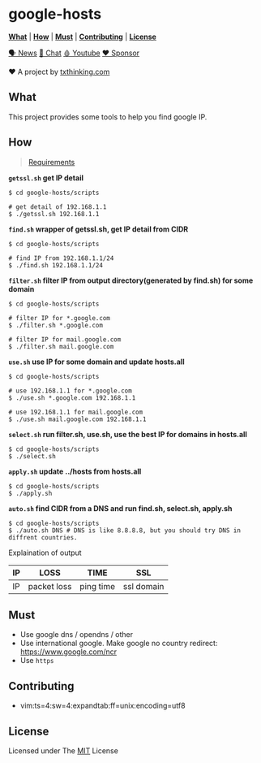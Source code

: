 # google-hosts

[**What**](#what) \| [**How**](#how) \| [**Must**](#must) \| [**Contributing**](#contributing) \| [**License**](#license)

[🗣 News](https://t.me/txthinking_news)
[💬 Chat](https://join.txthinking.com)
[🩸 Youtube](https://www.youtube.com/txthinking) 
[❤️ Sponsor](https://github.com/sponsors/txthinking)

❤️ A project by [txthinking.com](https://www.txthinking.com)

## What

This project provides some tools to help you find google IP.

## How

> [Requirements][Requirements]

**`getssl.sh` get IP detail**

    $ cd google-hosts/scripts

    # get detail of 192.168.1.1
    $ ./getssl.sh 192.168.1.1

**`find.sh` wrapper of getssl.sh, get IP detail from CIDR**

    $ cd google-hosts/scripts

    # find IP from 192.168.1.1/24
    $ ./find.sh 192.168.1.1/24

**`filter.sh` filter IP from output directory(generated by find.sh) for some domain**

    $ cd google-hosts/scripts

    # filter IP for *.google.com
    $ ./filter.sh *.google.com

    # filter IP for mail.google.com
    $ ./filter.sh mail.google.com

**`use.sh` use IP for some domain and update hosts.all**

    $ cd google-hosts/scripts

    # use 192.168.1.1 for *.google.com 
    $ ./use.sh *.google.com 192.168.1.1

    # use 192.168.1.1 for mail.google.com 
    $ ./use.sh mail.google.com 192.168.1.1

**`select.sh` run filter.sh, use.sh, use the best IP for domains in hosts.all**

    $ cd google-hosts/scripts
    $ ./select.sh

**`apply.sh` update ../hosts from hosts.all** 

    $ cd google-hosts/scripts
    $ ./apply.sh

**`auto.sh` find CIDR from a DNS and run find.sh, select.sh, apply.sh**

    $ cd google-hosts/scripts
    $ ./auto.sh DNS # DNS is like 8.8.8.8, but you should try DNS in diffrent countries.

Explaination of output 

| IP  | LOSS        | TIME      | SSL        |
| --- | ----------- | --------- | ---------- |
| IP  | packet loss | ping time | ssl domain |

## Must

-   Use google dns / opendns / other
-   Use international google. Make google no country redirect: <https://www.google.com/ncr>
-   Use `https`

## Contributing

-   vim:ts=4:sw=4:expandtab:ff=unix:encoding=utf8

## License

Licensed under The [MIT][MIT] License

[Requirements]: https://github.com/txthinking/google-hosts/blob/master/scripts/README.md

[MIT]: https://github.com/txthinking/google-hosts/blob/master/LICENSE
